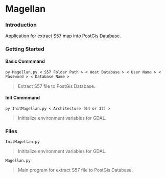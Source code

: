 # Magellan

### Introduction

Application for extract S57 map into PostGis Database.

### Getting Started
#### Basic Commmand
    py Magellan.py < S57 Folder Path > < Host Database > < User Name > < Password > < Database Name >
>Extract S57 file to PostGis Database.

#### Init Commmand
    py InitMagellan.py < Architecture (64 or 32) >
>Inititalize environment variables for GDAL.

### Files

    InitMagellan.py
>Inititalize environment variables for GDAL.

    Magellan.py
>Main program for extract S57 file to PostGis Database.
